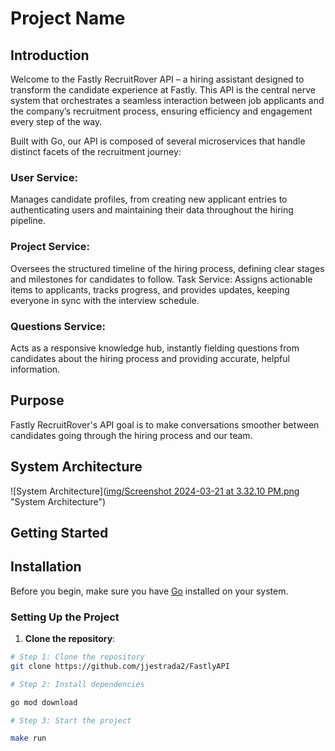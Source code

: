 # Project Name

## Introduction

Welcome to the Fastly RecruitRover API – a hiring assistant designed to transform the candidate experience at Fastly. This API is the central nerve system that orchestrates a seamless interaction between job applicants and the company’s recruitment process, ensuring efficiency and engagement every step of the way.

Built with Go, our API is composed of several microservices that handle distinct facets of the recruitment journey:

### User Service:
 Manages candidate profiles, from creating new applicant entries to authenticating users and maintaining their data throughout the hiring pipeline.
### Project Service:
 Oversees the structured timeline of the hiring process, defining clear stages and milestones for candidates to follow.
Task Service: Assigns actionable items to applicants, tracks progress, and provides updates, keeping everyone in sync with the interview schedule.
### Questions Service:
Acts as a responsive knowledge hub, instantly fielding questions from candidates about the hiring process and providing accurate, helpful information.

## Purpose

Fastly RecruitRover's API goal is to make conversations smoother between candidates going through the hiring process and our team.

## System Architecture
![System Architecture]([img/Screenshot 2024-03-21 at 3.32.10 PM.png](https://github.com/jjestrada2/FastlyAPI/blob/main/img/Screenshot%202024-03-21%20at%203.32.10%20PM.png?raw=true) "System Architecture")



## Getting Started

## Installation

Before you begin, make sure you have [Go](https://golang.org/dl/) installed on your system.

### Setting Up the Project

1. **Clone the repository**:
```bash
# Step 1: Clone the repository
git clone https://github.com/jjestrada2/FastlyAPI

# Step 2: Install dependencies

go mod download

# Step 3: Start the project

make run 

